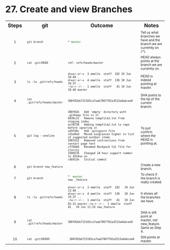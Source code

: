 # 27. Create and view Branches

<table><tbody>
    <tr>
      <th>Steps</th>
      <th>git</th>
      <th>Outcome</th>
      <th>Notes</th>
    </tr>
    <tr>
      <td align="center"><font size="1">1</font></td>    
      <td><font size="1"><code>git branch</code></font></td>
      <td><font size="1"><code>* <font color="green">master</font></code></font></td>
      <td><font size="1">Tell us what branches we have and the branch we are currently on (*).</font></td>
    </tr>
    <tr>
      <td align="center"><font size="1">2</font></td>        
      <td><font size="1"><code>cat .git/HEAD</code></font></td>
      <td><font size="1"><code>ref: refs/heads/master</code></font></td>
      <td><font size="1">HEAD always points at the branch we are currently on. </font></td>
    </tr>
    <tr>
      <td align="center"><font size="1">3</font></td>        
      <td><font size="1"><code>ls -la .git/refs/heads</code></font></td>
      <td><font size="1">
        <font size="1"><code>drwxr-xr-x  3 emelle  staff  102 19 Jun 18:44 .</code></font><br>
	   <font size="1"><code>drwxr-xr-x  4 emelle  staff  136 18 Jun 16:37 ..</code></font><br>
	   <font size="1"><code>-rw-r--r--  1 emelle  staff   41 19 Jun 18:44 master</code></font>
      </font></td>
      <td><font size="1">HEAD is indeed pointing at master.</font></font></td>
    </tr>
    <tr>
      <td align="center"><font size="1">4</font></td>        
      <td><font size="1"><code>cat .git/refs/heads/master</code></font></td>
      <td><font size="1"><code>380f82bb715183ca7aab7867702a3513a4abcee8</code></font></td>
      <td><font size="1">SHA points to the tip of the current branch. </font></td>
    </tr>
    <tr>
      <td align="center"><font size="1">5</font></td>            
      <td><font size="1"><code>git log --oneline</code></font></td>
      <td><font size="1">
	     <code>380f82b &nbsp; Add 'empty' directory with .gitkeep file in it</code></br>
	     <code>0436c21 &nbsp; Remove tempfile2.txt from staging index</code></br>
	     <code>acf8750 &nbsp; Adding tempfile2.txt to repo before ignoring it</code></br>
	     <code>a29fd6c &nbsp; Add .gitignore file</code></br>
	     <code>cd1e0ed &nbsp; Moved sunglasses higher in list of suggested outdoor items</code></br>
	     <code>2907d12 &nbsp; Removed contractions from contact page text</code></br>
	     <code>cf78db8 &nbsp; Renamed Backpack Cal file for clarity</code></br>
	     <code>1506576 &nbsp; Changed 24 hour support number to 4314so on</code></br>
		<code>c4b913e &nbsp; Initial commit</code>
      </font></td>
      <td><font size="1">To just confirm where the HEAD is pointing at.</font></td>
    </tr>
    <tr>
      <td align="center"><font size="1">6</font></td>            
      <td><font size="1"><code>git branch new_feature</code></font></td>
      <td><font size="1"></font></td>
      <td><font size="1">Create a new branch.</font></td>
    </tr>
    <tr>
      <td align="center"><font size="1">7</font></td>            
      <td><font size="1"><code>git branch</code></font></td>
      <td><font size="1">
         <code>* <font color="green"> master </font></code></br>
		<code>new _feature</code>
      </font></td>
      <td><font size="1">To check if the branch is really created.</font></td>
    </tr>
    <tr>
      <td align="center"><font size="1">8</font></td>        
      <td><font size="1"><code>ls -la .git/refs/heads</code></font></td>
      <td><font size="1">
        <font size="1"><code>drwxr-xr-x  3 emelle  staff  102 &nbsp; 19 Jun 11:44 .</code></font><br>
	   <font size="1"><code>drwxr-xr-x  4 emelle  staff  136 &nbsp; 18 Jun 15:37 ..</code></font><br>
	   <font size="1"><code>-rw-r--r--  1 emelle  staff   41 &nbsp; 19 Jun 01:31 master</code></font>
	   <font size="1"><code>-rw-r--r--  1 emelle  staff   41 &nbsp; 19 Jun 11:19 new_feature</code></font>
      </font></td>
      <td><font size="1">It shows all the branches we have.</font></font></td>
    </tr>
    <tr>
      <td align="center"><font size="1">9</font></td>        
      <td><font size="1"><code>cat .git/refs/heads/master</code></font></td>
      <td><font size="1"><code>380f82bb715183ca7aab7867702a3513a4abcee8</code></font></td>
      <td><font size="1">
        SHA is still point at master, not new_feature. </br> 
        Same as Step 4.
      </font></td>
    </tr>
      <td align="center"><font size="1">10</font></td>            
    <td><font size="1"><code>cat .git/HEADS</code></font></td>
    <td><font size="1"><code> 380f82bb715183ca7aab7867702a3513a4abcee8 </code></font>
    </td> 
    <td><font size="1"> Still ponits at master.</font></td>
  </tr>    
</tbody></table>

